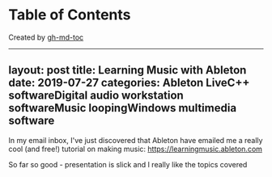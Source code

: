 
Table of Contents
=================



Created by [gh-md-toc](https://github.com/ekalinin/github-markdown-toc)



---
layout: post
title: Learning Music with Ableton
date:   2019-07-27
categories: Ableton LiveC++ softwareDigital audio workstation softwareMusic loopingWindows multimedia software
---

In my email inbox, I've just discovered that Ableton have emailed me a really
cool (and free!) tutorial on making music:
https://learningmusic.ableton.com

So far so good - presentation is slick and I really like the topics covered